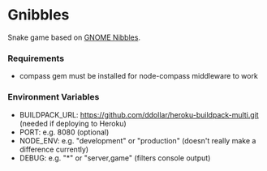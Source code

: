 # Gnibbles

Snake game based on [GNOME Nibbles](https://wiki.gnome.org/Apps/Nibbles).

### Requirements

- compass gem must be installed for node-compass middleware to work

### Environment Variables

- BUILDPACK_URL: https://github.com/ddollar/heroku-buildpack-multi.git (needed if deploying to Heroku)
- PORT: e.g. 8080 (optional)
- NODE_ENV: e.g. "development" or "production" (doesn't really make a difference currently)
- DEBUG: e.g. "*" or "server,game" (filters console output)

